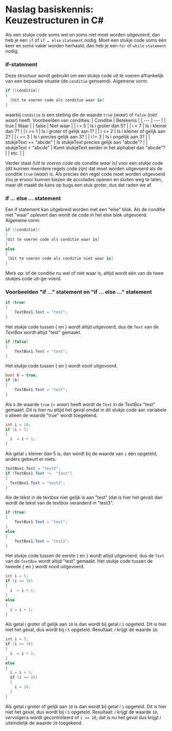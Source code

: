 # Naslag basiskennis: Keuzestructuren in C#

Als een stukje code soms wel en soms niet moet worden uitgevoerd,
dan heb je een `if` of `if … else` `statement` nodig.
Moet een stukje code soms één keer en soms vaker worden herhaald,
dan heb je een `for` of `while` `statement` nodig.

### if-statement

Deze structuur wordt gebruikt om een stukje code uit te voeren
afhankelijk van een bepaalde situatie (de `conditie` genoemd).
Algemene vorm:
```cs
if ([conditie])
{
  [Uit te voeren code als conditie waar is]
}
```
waarbij `conditie` is een stelling die de waarde
`true` (*waar*) of `false` (*niet waar*) heeft.
Voorbeelden van condities:
| Conditie | Betekenis |
| --- | --- |
| true | Waar |
| false | Niet waar |
| i > 5 | Is i groter dan 5? |
| i < 7 | Is i kleiner dan 7? |
| i >= 1 | Is i groter of gelijk aan 1? |
| i <= 2 | Is i kleiner of gelijk aan 2? |
| i  == 3 | Is i precies gelijk aan 3? |
| i  != 3 | Is i ongelijk aan 3? |
| stukjeText == "abcde" | Is stukjeText precies gelijk aan "abcde"? |
| stukjeText < "abcde" | Komt stukjeText eerder in het alphabet dan "abcde"? |
| etc. |  |


Verder staat *[Uit te voeren code als conditie waar is]* voor
een stukje code (dit kunnen meerdere regels code zijn)
dat moet worden uitgevoerd als de conditie `true` (*waar*) is.
Als precies één regel code moet worden uitgevoerd zou je ervoor
kunnen kiezen de accolades openen en sluiten weg te laten,
maar dit maakt de kans op bugs een stuk groter,
dus dat raden we af.

### if … else … statement

Een if statement kan uitgebreid worden met een &quot;else&quot; blok. Als de conditie niet &quot;waar&quot; oplevert dan wordt de code in het else blok uitgevoerd.
Algemene vorm:
```cs
if ([conditie])
{
[Uit te voeren code als conditie waar is]
}
else
{
 [Uit te voeren code als conditie niet waar is]
}
```

Merk op: of de conditie nu wel of niet waar is, altijd wordt één van de twee stukjes code uit-ge-voerd.

### Voorbeelden "if …" statement en "if … else …" statement

```cs
if (true)
{
	TextBox1.Text = "test";
}
```

Het stukje code tussen { en } wordt altijd uitgevoerd,
dus de `Text` van de *TextBox* wordt altijd &quot;test&quot; gemaakt.
```cs
if (false)
{
	TextBox1.Text = "test";
}
```

Het stukje code tussen { en } wordt nooit uitgevoerd.
```cs
bool b = true;
if (b)
{
	TextBox1.Text = "test";
}
```

Als `b` de waarde `true` (= *waar*)
heeft wordt de `Text` in de *TextBox* &quot;test&quot;  gemaakt.
Dit is hier nu altijd het geval omdat in dit stukje code
aan variabele `b` alleen de waarde &quot;true&quot; wordt toegekend.
```cs
int i = 10;
if (i < 5)
{
  i  = i + 1;
}
```

Als getal `i` kleiner dan 5 is,
dan wordt bij de waarde van `i` één opgeteld,
anders gebeurt er niets.
```cs
TextBox1.Text = "test2";
if (TextBox1.Text !=  "test")
{
  TextBox1.Text = "test3";
}
```

Als de tekst in de textbox niet gelijk is aan &quot;test&quot; (dat is hier het geval) dan wordt de tekst van de textbox veranderd in &quot;test3&quot;.
```cs
if (true)
{
	TextBox1.Text = "test";
}
else
{
	TextBox1.Text = "test2";
}
```

Het stukje code tussen de eerste { en } wordt altijd uitgevoerd,
dus de `Text` van de `TextBox` wordt altijd &quot;test&quot; gemaakt.
Het stukje code tussen de tweede { en } wordt nooit uitgevoerd.
```cs
int i = 5;
if (i >= 10)
{
  i  = i + 1;
}
else
{
  i = i + 5;
}
```

Als getal *i* groter of gelijk aan `10` is
dan wordt bij getal *i* `1` opgeteld.
Dit is hier niet het geval, dus wordt bij *i* `5` opgeteld.
Resultaat: *i* krijgt de waarde `10`.
```cs
int i = 5;
if (i >= 10)
{
  i  = i + 1;
}
else
{
  i = i + 5;
  if (i >= 10)
  {
    i = 20;
  }
}
```

Als getal *i* groter of gelijk aan `10` is
dan wordt bij getal *i* `1` opgeteld.
Dit is hier niet het geval, dus wordt bij *i* `5` opgeteld.
Resultaat: *i* krijgt de waarde `10`,
vervolgens wordt gecontroleerd of `i >= 10`,
dat is nu het geval dus krijgt *i* uiteindelijk de waarde `20` toegekend.
